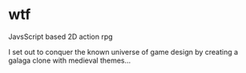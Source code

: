 # wtf
JavsScript based 2D action rpg

I set out to conquer the known universe of game design by creating a galaga clone with medieval themes...

